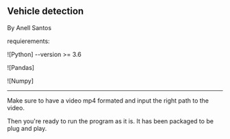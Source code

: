 ## Vehicle detection

By Anell Santos

requierements:

![Python] --version >= 3.6

![Pandas]

![Numpy]

---------------------------------------------------------------

Make sure to have a video mp4 formated and input the right path to the video.

Then you're ready to run the program as it is. It has been packaged to be plug and play. 
